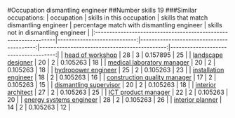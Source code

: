 #Occupation dismantling engineer
##Number skills 19
###Similar occupations:
| occupation                                                      |   skills in this occupation |   skills that match dismantling engineer |   percentage match with dismantling engineer |   skills not in dismantling engineer |
|:----------------------------------------------------------------|----------------------------:|-----------------------------------------:|---------------------------------------------:|-------------------------------------:|
| [head of workshop](head_of_workshop.md)                         |                          28 |                                        3 |                                     0.157895 |                                   25 |
| [landscape designer](landscape_designer.md)                     |                          20 |                                        2 |                                     0.105263 |                                   18 |
| [medical laboratory manager](medical_laboratory_manager.md)     |                          20 |                                        2 |                                     0.105263 |                                   18 |
| [hydropower engineer](hydropower_engineer.md)                   |                          25 |                                        2 |                                     0.105263 |                                   23 |
| [installation engineer](installation_engineer.md)               |                          18 |                                        2 |                                     0.105263 |                                   16 |
| [construction quality manager](construction_quality_manager.md) |                          17 |                                        2 |                                     0.105263 |                                   15 |
| [dismantling supervisor](dismantling_supervisor.md)             |                          20 |                                        2 |                                     0.105263 |                                   18 |
| [interior architect](interior_architect.md)                     |                          27 |                                        2 |                                     0.105263 |                                   25 |
| [ICT product manager](ICT_product_manager.md)                   |                          22 |                                        2 |                                     0.105263 |                                   20 |
| [energy systems engineer](energy_systems_engineer.md)           |                          28 |                                        2 |                                     0.105263 |                                   26 |
| [interior planner](interior_planner.md)                         |                          14 |                                        2 |                                     0.105263 |                                   12 |

